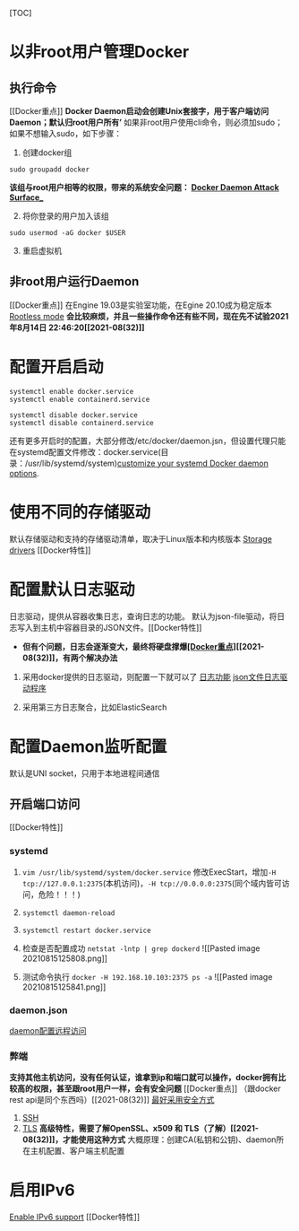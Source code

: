 [TOC]

# 以非root用户管理Docker

## 执行命令
[[Docker重点]]
**Docker Daemon启动会创建Unix套接字，用于客户端访问Daemon；默认归root用户所有’**
如果非root用户使用cli命令，则必须加sudo；
如果不想输入sudo，如下步骤：
1. 创建docker组
```
sudo groupadd docker
```
**该组与root用户相等的权限，带来的系统安全问题： [Docker Daemon Attack Surface_](https://docs.docker.com/engine/security/#docker-daemon-attack-surface)**

2. 将你登录的用户加入该组
```
sudo usermod -aG docker $USER
```

3. 重启虚拟机

## 非root用户运行Daemon
[[Docker重点]]
在Engine 19.03是实验室功能，在Egine 20.10成为稳定版本
[Rootless mode](https://docs.docker.com/engine/security/rootless/)
**会比较麻烦，并且一些操作命令还有些不同，现在先不试验2021年8月14日 22:46:20[[2021-08(32)]]**

# 配置开启启动
```
systemctl enable docker.service
systemctl enable containerd.service
```

```
systemctl disable docker.service
systemctl disable containerd.service
```

还有更多开启时的配置，大部分修改/etc/docker/daemon.jsn，但设置代理只能在systemd配置文件修改：docker.service(目录：/usr/lib/systemd/system)[customize your systemd Docker daemon options](https://docs.docker.com/config/daemon/systemd/).

# 使用不同的存储驱动
默认存储驱动和支持的存储驱动清单，取决于Linux版本和内核版本
[Storage drivers](https://docs.docker.com/storage/storagedriver/)
[[Docker特性]]

# 配置默认日志驱动
日志驱动，提供从容器收集日志，查询日志的功能。
默认为json-file驱动，将日志写入到主机中容器目录的JSON文件。[[Docker特性]]
* **但有个问题，日志会逐渐变大，最终将硬盘撑爆[[Docker重点]](后面弥补日志配置)[[2021-08(32)]]，有两个解决办法**
1. 采用docker提供的日志驱动，则配置一下就可以了
[日志功能](https://docs.docker.com/config/containers/logging/)
[json文件日志驱动程序](https://docs.docker.com/config/containers/logging/json-file/)


2. 采用第三方日志聚合，比如ElasticSearch


# 配置Daemon监听配置
默认是UNI socket，只用于本地进程间通信

## 开启端口访问
[[Docker特性]]
### systemd
1. `vim /usr/lib/systemd/system/docker.service`
	修改ExecStart，增加`-H tcp://127.0.0.1:2375`(本机访问)，`-H tcp://0.0.0.0:2375`(同个域内皆可访问，危险！！！)

2. `systemctl daemon-reload`

3. `systemctl restart docker.service`

4. 检查是否配置成功
`netstat -lntp | grep dockerd`
![[Pasted image 20210815125808.png]]

5. 测试命令执行
`docker -H 192.168.10.103:2375 ps -a`
![[Pasted image 20210815125841.png]]

### daemon.json
[daemon配置远程访问](https://docs.docker.com/engine/install/linux-postinstall/#configuring-remote-access-with-daemonjson)

### 弊端
**支持其他主机访问，没有任何认证，谁拿到ip和端口就可以操作，docker拥有比较高的权限，甚至跟root用户一样，会有安全问题**
[[Docker重点]]
（跟docker rest api是同个东西吗）[[2021-08(32)]]
[最好采用安全方式](https://docs.docker.com/engine/security/protect-access/)
1. [SSH](https://docs.docker.com/engine/security/protect-access/#use-ssh-to-protect-the-docker-daemon-socket)
2. [TLS](https://docs.docker.com/engine/security/protect-access/#use-tls-https-to-protect-the-docker-daemon-socket)
**高级特性，需要了解OpenSSL、x509 和 TLS（了解）[[2021-08(32)]]，才能使用这种方式**
大概原理：创建CA(私钥和公钥)、daemon所在主机配置、客户端主机配置

# 启用IPv6
[Enable IPv6 support](https://docs.docker.com/config/daemon/ipv6/)
[[Docker特性]]